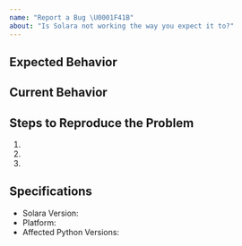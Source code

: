 ```yaml
---
name: "Report a Bug \U0001F41B"
about: "Is Solara not working the way you expect it to?"
---
```


<!--- Provide a general summary of the issue in the Title above -->

## Expected Behavior


## Current Behavior


## Steps to Reproduce the Problem
<!--- Provide a link to a live example, for example via [PyCafe](https://py.cafe), and/or an unambiguous -->
<!--- set of steps to reproduce this bug. Include code, if relevant -->

  1.
  2.
  3.

## Specifications

  - Solara Version:
  - Platform:
  - Affected Python Versions:
